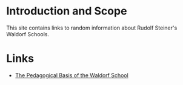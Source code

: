 # Introduction and Scope

This site contains links to random information about Rudolf Steiner's Waldorf Schools.

# Links

* [The Pedagogical Basis of the Waldorf School](/The-Pedagogical-Basis-of-the-Waldorf-School.html)
